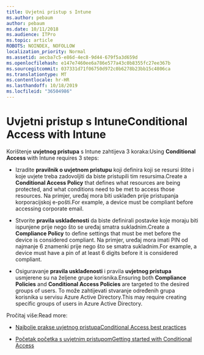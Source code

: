 ```yaml
---
title: Uvjetni pristup s Intune
ms.author: pebaum
author: pebaum
ms.date: 10/11/2018
ms.audience: ITPro
ms.topic: article
ROBOTS: NOINDEX, NOFOLLOW
localization_priority: Normal
ms.assetid: aecba7c5-e86d-4ec8-9d44-679f5a3d659d
ms.openlocfilehash: e147e7460ee6a786e577a43c0b8355fc27ee367b
ms.sourcegitcommit: 037331d71f06750d972c0b6278b23bb15c4806ca
ms.translationtype: MT
ms.contentlocale: hr-HR
ms.lasthandoff: 10/18/2019
ms.locfileid: "36504986"
---
```

# <a name="conditional-access-with-intune"></a><span data-ttu-id="aeb04-102">Uvjetni pristup s Intune</span><span class="sxs-lookup"><span data-stu-id="aeb04-102">Conditional Access with Intune</span></span>

<span data-ttu-id="aeb04-103">Korištenje **uvjetnog pristupa** s Intune zahtijeva 3 koraka:</span><span class="sxs-lookup"><span data-stu-id="aeb04-103">Using **Conditional Access** with Intune requires 3 steps:</span></span> 
  
- <span data-ttu-id="aeb04-104">Izradite **pravilnik o uvjetnom pristupu** koji definira koji se resursi štite i koje uvjete treba zadovoljiti da biste pristupili tim resursima.</span><span class="sxs-lookup"><span data-stu-id="aeb04-104">Create a **Conditional Access Policy** that defines what resources are being protected, and what conditions need to be met to access those resources.</span></span> <span data-ttu-id="aeb04-105">Na primjer, uređaj mora biti usklađen prije pristupanja korporacijskoj e-pošti.</span><span class="sxs-lookup"><span data-stu-id="aeb04-105">For example, a device must be compliant before accessing corporate email.</span></span> 
    
- <span data-ttu-id="aeb04-106">Stvorite **pravila usklađenosti** da biste definirali postavke koje moraju biti ispunjene prije nego što se uređaj smatra sukladnim.</span><span class="sxs-lookup"><span data-stu-id="aeb04-106">Create a **Compliance Policy** to define settings that must be met before the device is considered compliant.</span></span> <span data-ttu-id="aeb04-107">Na primjer, uređaj mora imati PIN od najmanje 6 znamenki prije nego što se smatra sukladnim.</span><span class="sxs-lookup"><span data-stu-id="aeb04-107">For example, a device must have a pin of at least 6 digits before it is considered compliant.</span></span> 
    
- <span data-ttu-id="aeb04-108">Osiguravanje **pravila usklađenosti** i pravila **uvjetnog pristupa** usmjerene su na željene grupe korisnika.</span><span class="sxs-lookup"><span data-stu-id="aeb04-108">Ensuring both **Compliance Policies** and **Conditional Access Policies** are targeted to the desired groups of users.</span></span> <span data-ttu-id="aeb04-109">To može zahtijevati stvaranje određenih grupa korisnika u servisu Azure Active Directory.</span><span class="sxs-lookup"><span data-stu-id="aeb04-109">This may require creating specific groups of users in Azure Active Directory.</span></span> 
    
<span data-ttu-id="aeb04-110">Pročitaj više:</span><span class="sxs-lookup"><span data-stu-id="aeb04-110">Read more:</span></span>
  
- [<span data-ttu-id="aeb04-111">Najbolje prakse uvjetnog pristupa</span><span class="sxs-lookup"><span data-stu-id="aeb04-111">Conditional Access best practices</span></span>](https://docs.microsoft.com/azure/active-directory/conditional-access/best-practices)
    
- [<span data-ttu-id="aeb04-112">Početak početka s uvjetnim pristupom</span><span class="sxs-lookup"><span data-stu-id="aeb04-112">Getting started with Conditional Access </span></span>](https://docs.microsoft.com/azure/active-directory/active-directory-conditional-access-azure-portal-get-started)
    

